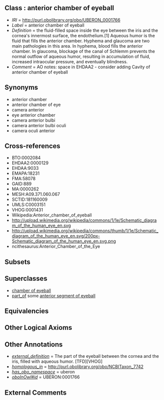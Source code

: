 
## Class : anterior chamber of eyeball

 * *IRI* = http://purl.obolibrary.org/obo/UBERON_0001766
 * *Label* = anterior chamber of eyeball
 * *Definition* = the fluid-filled space inside the eye between the iris and the cornea's innermost surface, the endothelium.[1] Aqueous humor is the fluid that fills the anterior chamber. Hyphema and glaucoma are two main pathologies in this area. In hyphema, blood fills the anterior chamber. In glaucoma, blockage of the canal of Schlemm prevents the normal outflow of aqueous humor, resulting in accumulation of fluid, increased intraocular pressure, and eventually blindness.
 * *Comment* = AO notes: space in EHDAA2 - consider adding Cavity of anterior chamber of eyeball

## Synonyms

 * anterior chamber
 * anterior chamber of eye
 * camera anterior
 * eye anterior chamber
 * camera anterior bulbi
 * camera anterior bulbi oculi
 * camera oculi anterior

## Cross-references

 * BTO:0002084
 * EHDAA2:0000129
 * EHDAA:9033
 * EMAPA:18231
 * FMA:58078
 * GAID:889
 * MA:0000262
 * MESH:A09.371.060.067
 * SCTID:181160009
 * UMLS:C0003151
 * VHOG:0001431
 * Wikipedia:Anterior_chamber_of_eyeball
 * http://upload.wikimedia.org/wikipedia/commons/1/1e/Schematic_diagram_of_the_human_eye_en.svg
 * http://upload.wikimedia.org/wikipedia/commons/thumb/1/1e/Schematic_diagram_of_the_human_eye_en.svg/200px-Schematic_diagram_of_the_human_eye_en.svg.png
 * ncithesaurus:Anterior_Chamber_of_the_Eye

## Subsets


## Superclasses

 * [chamber of eyeball](../../UBERON/11/UBERON_0006311.md)
 * [part_of](../../BFO/50/BFO_0000050.md) some [anterior segment of eyeball](../../UBERON/01/UBERON_0001801.md)

## Equivalencies


## Other Logical Axioms


## Other Annotations

 * *[external_definition](../../UBPROP/01/UBPROP_0000001.md)* = The part of the eyeball between the cornea and the iris, filled with aqueous humor. [TFD][VHOG]
 * *[homologous_in](../../core#homologous/in/core#homologous_in.md)* = http://purl.obolibrary.org/obo/NCBITaxon_7742
 * *[has_obo_namespace](../../ce/oboInOwl#hasOBONamespace.md)* = uberon
 * *[oboInOwl#id](../../id/oboInOwl#id.md)* = UBERON:0001766

## External Comments

